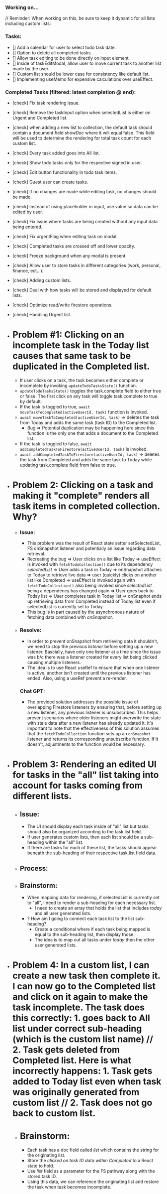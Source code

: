 <!-- ! Note: Focus on pure functions - single responsibility! -->

### Working on...

// Reminder: When working on this, be sure to keep it dynamic for all lists including custom lists:

### Tasks:

- [] Add a calendar for user to select todo task date.
- [] Option to delete all completed tasks.
- [] Allow task editing to be done directly on input element.
- [] Inside of taskEditModal, allow user to move current task to another list made by the user.
- [] Custom list should be lower case for consistency like default list.
- [] Implementing useMemo for expensive calculations over useEffect.

### Completed Tasks (filtered: latest completion @ end):

- [check] Fix task rendering issue.
- [check] Remove the taskInput option when selectedList is either on Urgent and Completed list.
- [check] when adding a new list to collection, the default task should contain a document field _showDoc_ where it will equal false. This field will be used to determine the rendering for total task count for each custom list.
- [check] Every task added goes into All list.
- [check] Show todo tasks only for the respective signed in user.
- [check] Edit button functionality in todo task items.
- [check] Guest user can create tasks.
- [check] If no changes are made while editing task, no changes should be made.
- [check] Instead of using placeholder in input, use value so data can be edited by user.
- [check] Fix issue where tasks are being created without any input data being entered.
- [check] Fix urgentFlag when editing task on modal.
- [check] Completed tasks are crossed off and lower opacity.
- [check] Freeze background when any modal is present.
- [check] Allow user to store tasks in different categories (work, personal, finance, ect...).
- [check] Adding custom lists.
- [check] Deal with how tasks will be stored and displayed for default lists.
- [check] Optimize read/write firestore operations.
- [check] Handling Urgent list.

- # Problem #1: Clicking on an incomplete task in the Today list causes that same task to be duplicated in the Completed list.

  - If user clicks on a task, the task becomes either complete or incomplete by invoking `updateTodoTasksState()` function.
  - `updateTodoTasksState()` toggles the task.complete field to either true or false. The first click on any task will toggle task.complete to true by default.
  - If the task is toggled to true, `await moveTaskToCompleted(activeUserId, task)` function is invoked.
  - `await moveTaskToCompleted(activeUserId, task)` => deletes the task from Today and adds the same task (task ID) to the Completed list.
    - Bug => Potential duplication may be happening here since this function is the only one that adds a document to the Completed list.
  - If the task is toggled to false, `await addCompletedTaskToFirestore(activeUserId, task)` is invoked.
  - `await addCompletedTaskToFirestore(activeUserId, task)` => deletes the task from Completed and adds the same task to Today while updating task.complete field from false to true.

- # Problem 2: Clicking on a task and making it "complete" renders all task items in completed collection. Why?

  - ### Issue:
    - This problem was the result of React state setter setSelectedList, FS onSnapshot listener and potentially an issue regarding data retrieval.
    - Recreating the bug => User clicks on a list like Today => useEffect is invoked with `fetchTodoCollection()` due to its dependency _selectedList_ => User adds a task in Today => onSnapshot attaches to Today to retrieve live data => user (quickly) clicks on another list like Completed => useEffect is invoked again with `fetchTodoCollection()` also being invoked since _selectedList_ being a dependency has changed again => User goes back to Today list => User completes task in Today list => onSnaphot ends up retrieving data from Completed instead of Today list even if selectedList is currently set to Today.
    - This bug is in part caused by the asynchronous nature of fetching data combined with _onSnapshot_.
  - ### Resolve:
    - In order to prevent onSnapshot from retrieving data it shouldn't, we need to stop the previous _listener_ before setting up a new listener. Bascially, have only one listener at a time since the issue was b/c there was a listener created for every list being clicked causing multiple listeners.
    - The idea is to use React useRef to ensure that when one listener is active, another isn't created until the previous listener has ended. Also, using a useRef prevent a re-render.
    ### Chat GPT:
    - The provided solution addresses the possible issue of overlapping Firestore listeners by ensuring that, before setting up a new listener, any previous listener is unsubscribed. This helps prevent scenarios where older listeners might overwrite the state with stale data after a new listener has already updated it. It's important to note that the effectiveness of this solution assumes that the `fetchTodoCollection` function sets up an `onSnapshot` listener and returns its corresponding unsubscribe function. If it doesn't, adjustments to the function would be necessary.

- # Problem 3: Rendering an edited UI for tasks in the "all" list taking into account for tasks coming from different lists.

  - ## Issue:

    - The UI should display each task inside of "all" list but tasks should also be organized according to the task.list field.
    - If user generates custom lists, then each list should be a sub-heading within the "all" list.
    - If there are tasks for each of these list, the tasks should appear beneath the sub-heading of their respective task.list field data.

  - ## Process:

  - ## Brainstorm:
    - When mapping data for rendering, if selectedList is currently set to "all", I need to render a sub-heading for each necessary list.
      - I need to create an array that holds the list that includes _today_ and all user generated lists.
    - ? How am I going to connect each task list to the list sub-heading?
      - Create a conditional where if each task being mapped is equal to the sub-heading list, then display those.
      - The idea is to map out all tasks under _today_ then the other user generated lists.

- # Problem 4: In a custom list, I can create a new task then complete it. I can now go to the Completed list and click on it again to make the task incomplete. The task does this correctly: 1. goes back to All list under correct sub-heading (which is the custom list name) // 2. Task gets deleted from Completed list. Here is what incorrectly happens: 1. Task gets added to Today list even when task was originally generated from custom list // 2. Task does not go back to custom list.

  - # Brainstorm:
    - Each task has a doc field called _list_ which contains the string for the originating list.
    - Store the _clicked on task ID data within Completed_ to a React state to hold.
    - Use _list_ field as a parameter for the FS pathway along with the stored task ID.
    - Using this data, we can reference the originating list and restore the task when task becomes incomplete.
